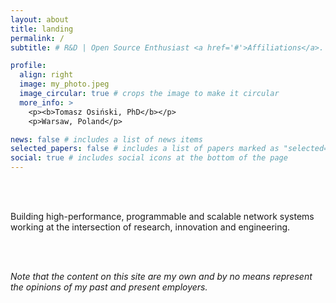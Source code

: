 ```yaml
---
layout: about
title: landing
permalink: /
subtitle: # R&D | Open Source Enthusiast <a href='#'>Affiliations</a>. Address. Contacts. Moto. Etc.

profile:
  align: right
  image: my_photo.jpeg
  image_circular: true # crops the image to make it circular
  more_info: >
    <p><b>Tomasz Osiński, PhD</b></p>
    <p>Warsaw, Poland</p>

news: false # includes a list of news items
selected_papers: false # includes a list of papers marked as "selected={true}"
social: true # includes social icons at the bottom of the page
---
```


<br><br>

Building high-performance, programmable and scalable network systems working at the intersection of research, innovation and engineering.

<br><br>

<i>Note that the content on this site are my own and by no means represent the opinions of my past and present employers.</i>

